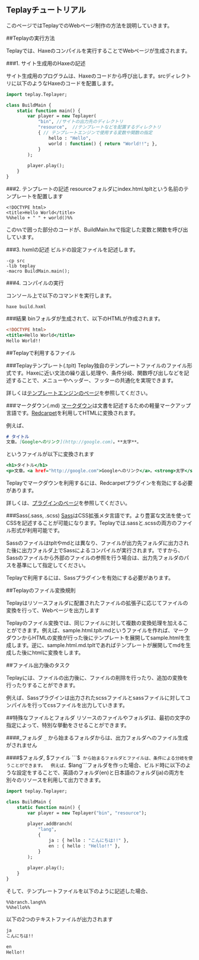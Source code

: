 ## Teplayチュートリアル

このページではTeplayでのWebページ制作の方法を説明していきます。

##Teplayの実行方法

Teplayでは、Haxeのコンパイルを実行することでWebページが生成されます。

###1. サイト生成用のHaxeの記述

サイト生成用のプログラムは、Haxeのコードから呼び出します。srcディレクトリに以下のようなHaxeのコードを配置します。

```hx:BuildMain.hx
import teplay.Teplayer;

class BuildMain {
	static function main() {
		var player = new Teplayer(
			"bin", //サイトの出力先のディレクトリ
			"resource",  //テンプレートなどを配置するディレクトリ
			{ // テンプレートエンジンで使用する変数や関数の指定
            	hello : "Hello",
                world : function() { return "World!!"; },
            }
		);
		
		player.play();
	}
}
```

###2. テンプレートの記述
resourceフォルダにindex.html.tpltという名前のテンプレートを配置します

```html:index.html.tplt
<!DOCTYPE html>
<title>Hello World</title>
%%hello + " " + world()%%
```

この```%%```で囲った部分のコードが、BuildMain.hxで指定した変数と関数を呼び出しています。

###3. hxmlの記述
ビルドの設定ファイルを記述します。

```:build.hxml
-cp src
-lib teplay
-macro BuildMain.main();
```

###4. コンパイルの実行

コンソール上で以下のコマンドを実行します。

```
haxe build.hxml
```

###結果
binフォルダが生成されて、以下のHTMLが作成されます。

```html:index.html
<!DOCTYPE html>
<title>Hello World</title>
Hello World!!
```

##Teplayで利用するファイル

###Teplayテンプレート(.tplt)
Teplay独自のテンプレートファイルのファイル形式です。Haxeに近い文法の繰り返し処理や、条件分岐、関数呼び出しなどを記述することで、メニューやヘッダー、フッターの共通化を実現できます。

詳しくは[テンプレートエンジンのページ](tplt.html)を参照してください。

###マークダウン(.md)
[マークダウン](http://ja.wikipedia.org/wiki/Markdown)は文書を記述するための軽量マークアップ言語です。[Redcarpet](https://github.com/vmg/redcarpet)を利用してHTMLに変換されます。

例えば、

```:sample.html.md
# タイトル
文章。[Googleへのリンク](http://google.com)。**太字**。
```

というファイルが以下に変換されます

```html:sample.html
<h1>タイトル</h1>
<p>文章。<a href="http://google.com">Googleへのリンク</a>。<strong>太字</strong>。</p>
```

Teplayでマークダウンを利用するには、Redcarpetプラグインを有効にする必要があります。

詳しくは、[プラグインのページ](plugin.html)を参照してください。

###Sass(.sass, .scss)
[Sass](http://ja.wikipedia.org/wiki/Sass)はCSS拡張メタ言語です。より豊富な文法を使ってCSSを記述することが可能になります。Teplayでは.sassと.scssの両方のファイル形式が利用可能です。

Sassのファイルはtpltやmdとは異なり、ファイルが出力先フォルダに出力された後に出力フォルダ上でSassによるコンパイルが実行されます。ですから、Sassのファイルから外部のファイルの参照を行う場合は、出力先フォルダのパスを基準にして指定してください。

Teplayで利用するには、Sassプラグインを有効にする必要があります。

##Teplayのファイル変換規則

Teplayはリソースフォルダに配置されたファイルの拡張子に応じてファイルの変換を行って、Webページを出力します

Teplayのファイル変換では、同じファイルに対して複数の変換処理を加えることができます。例えば、sample.html.tplt.mdというファイルを作れば、マークダウンからHTMLの変換が行った後にテンプレートを展開してsample.htmlを生成します。逆に、sample.html.md.tpltであればテンプレートが展開してmdを生成した後にhtmlに変換をします。

##ファイル出力後のタスク

Teplayには、ファイルの出力後に、ファイルの削除を行ったり、追加の変換を行ったりすることができます。

例えば、Sassプラグインは出力されたscssファイルとsassファイルに対してコンパイルを行ってcssファイルを出力していきます。

##特殊なファイルとフォルダ
リソースのファイルやフォルダは、最初の文字の指定によって、特別な挙動をさせることができます。

####\_フォルダ
```_``` から始まるフォルダからは、出力フォルダへのファイル生成がされません

####$フォルダ, $ファイル
```$``` から始まるフォルダとファイルは、条件による分岐を使うことができます。 
例えば、```$lang```フォルダを作った場合、ビルド時に以下のような設定をすることで、英語のフォルダ(en)と日本語のフォルダ(ja)の両方を別々のリソースを利用して出力できます。

```hx:BuildMain.hx
import teplay.Teplayer;

class BuildMain {
	static function main() {
		var player = new Teplayer("bin", "resource");
		
		player.addBranch( 
			"lang", 
			{
				ja : { hello : "こんにちは!!" },
				en : { hello : "Hello!!" },
			}
		);
		
		player.play();
	}
}
```

そして、テンプレートファイルを以下のように記述した場合、

```:$lang/index.txt.tplt
%%branch.lang%%
%%hello%%
```

以下の2つのテキストファイルが出力されます

```:ja/index.txt
ja
こんにちは!!
```

```:en/index.txt
en
Hello!!
```
